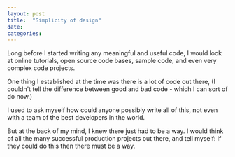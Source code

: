 ```yaml
---
layout: post
title:  "Simplicity of design"
date:   
categories:
---
```

Long before I started writing any meaningful and useful code, I would look at online tutorials, open source code bases, sample code, and even very complex code projects.

One thing I established at the time was there is a lot of code out there, (I couldn't tell the difference between good and bad code - which I can sort of do now.)

I used to ask myself how could anyone possibly write all of this, not even with a team of the best developers in the world.

But at the back of my mind, I knew there just had to be a way. I would think of all the many successful production projects out there, and tell myself: if they could do this then there must be a way.
